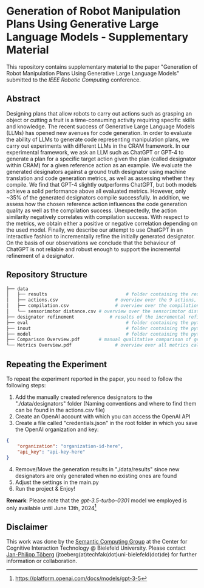 # Generation of Robot Manipulation Plans Using Generative Large Language Models - Supplementary Material

This repository contains supplementary material to the paper "Generation of Robot Manipulation Plans Using Generative Large Language Models" submitted to the *IEEE Robotic Computing* conference.

## Abstract

Designing plans that allow robots to carry out actions such as grasping an object or cutting a fruit is a time-consuming activity requiring specific skills and knowledge. 
The recent success of Generative Large Language Models (LLMs) has opened new avenues for code generation.
In order to evaluate the ability of LLMs to generate code representing manipulation plans, we carry out experiments with different LLMs in the CRAM framework.
In our experimental framework, we ask an LLM such as ChatGPT or GPT-4 to generate a plan for a specific target action given the plan (called designator within CRAM) for a given reference action as an example.
We evaluate the generated designators against a ground truth designator using machine translation and code generation metrics, as well as assessing whether they compile.
We find that GPT-4 slightly outperforms ChatGPT, but  both models achieve a solid performance above all evaluated metrics.
However, only ~35% of the generated designators compile successfully.
In addition, we assess how the chosen reference action influences the code generation quality as well as the compilation success. 
Unexpectedly, the action similarity negatively correlates with compilation success.
With respect to the metrics, we obtain either a positive or negative correlation depending on the used model. 
Finally, we describe our attempt to use ChatGPT in an interactive fashion to incrementally refine the initially generated designator.
On the basis of our observations we conclude that the behaviour of ChatGPT is not reliable and robust enough to support the incremental refinement of a designator.

## Repository Structure
```bash
├── data
│   ├── results                       		# folder containing the results for each run for all 3 LLMs 
│   ├── actions.csv                   	# overview over the 9 actions, their designators and their source location
│   ├── compilation.csv               	# overview over the compilation results
│   └── sensorimotor distance.csv # overview over the sensorimotor distance calculated between all 72 action combinations
├── designator refinement             # results of the incremental refinement attempt where each file represents a single exchange with ChatGPT
├── eval                              		# folder containing the python scripts necessary for calculating the metrics and the correlation
├── inout                             		# folder containing the python scripts necessary for accessing (data) files
├── model                             		# folder containing the python scripts covering the internal data representation
├── Comparison Overview.pdf       # manual qualitative comparison of generated designators to their manually created gold standard
└── Metrics Overview.pdf				# overview over all metrics calculated for all 72 action combinations for all 3 models
```

## Repeating the Experiment
To repeat the experiment reported in the paper, you need to follow the following steps:
1) Add the manually created reference designators to the "./data/designators" folder (Naming conventions and where to find them can be found in the actions.csv file)
2) Create an OpenAI account with which you can access the OpenAI API
3) Create a file called "credentials.json" in the root folder in which you save the OpenAI organization and key:
```json
{
    "organization": "organization-id-here",
    "api_key": "api-key-here"
}
```
4) Remove/Move the generation results in "./data/results" since new designators are only generated when no existing ones are found
5) Adjust the settings in the main.py
6) Run the project & Enjoy!

**Remark**: Please note that the *gpt-3.5-turbo-0301* model we employed is only available until June 13th, 2024[^1]

## Disclaimer

This work was done by the [Semantic Computing Group](https://www.uni-bielefeld.de/fakultaeten/technische-fakultaet/arbeitsgruppen/semantic-computing/) at the Center for Cognitive Interaction Technology @ Bielefeld University.
Please contact <a href="https://www.uni-bielefeld.de/fakultaeten/technische-fakultaet/arbeitsgruppen/semantic-computing/team/jan-philipp-toeberg/">Jan-Philipp Töberg</a> (jtoeberg(at)techfak(dot)uni-bielefeld(dot)de) for further information or collaboration.


[^1]: https://platform.openai.com/docs/models/gpt-3-5
